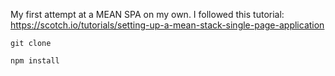 My first attempt at a MEAN SPA on my own. I followed this tutorial: https://scotch.io/tutorials/setting-up-a-mean-stack-single-page-application

<pre><code>git clone</code></pre>
<pre><code>npm install</code></pre>